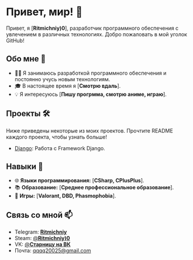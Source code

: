 # Привет, мир! 👋

Привет, я [**Ritmichniy)0**], разработчик программного обеспечения с увлечением в различных технологиях. Добро пожаловать в мой уголок GitHub!

## Обо мне 🚀

- 👨‍💻 Я занимаюсь разработкой программного обеспечения и постоянно учусь новым технологиям.
- 🎓 В настоящее время я [**Смотрю вдаль**].
- 💡 Я интересуюсь [**Пишу прогрмма, смотрю аниме, играю**].

## Проекты 🛠️

Ниже приведены некоторые из моих проектов. Прочтите README каждого проекта, чтобы узнать больше!

- [Django](https://github.com/Ritmichniy0/django): Работа с Framework Django.

## Навыки 🔧

- 🌐 **Языки программирования:** [**CSharp, CPlusPlus**].
- 📚 **Образование:** [**Среднее профессиональное образование**].
- 🚀 **Игры:** [**Valorant, DBD, Phasmophobia**].

## Связь со мной 📫

- Telegram: [**Ritmichniy**](https://t.me/Ritmichniy)
- Steam: [@**Ritmichniy)0**](https://steamcommunity.com/profiles/76561198251169764/)
- VK: [@**Старницу на ВК**](https://vk.com/ritmichniy)
- Почта: qqqq20025@gmail.com

<!---
Ritmichniy0/Ritmichniy0 is a ✨ special ✨ repository because its `README.md` (this file) appears on your GitHub profile.
You can click the Preview link to take a look at your changes.
--->
